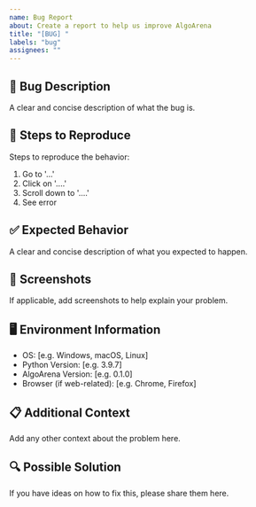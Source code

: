 ```yaml
---
name: Bug Report
about: Create a report to help us improve AlgoArena
title: "[BUG] "
labels: "bug"
assignees: ""
---
```


## 🐛 Bug Description

A clear and concise description of what the bug is.

## 🔄 Steps to Reproduce

Steps to reproduce the behavior:

1. Go to '...'
2. Click on '....'
3. Scroll down to '....'
4. See error

## ✅ Expected Behavior

A clear and concise description of what you expected to happen.

## 📸 Screenshots

If applicable, add screenshots to help explain your problem.

## 🖥️ Environment Information

- OS: [e.g. Windows, macOS, Linux]
- Python Version: [e.g. 3.9.7]
- AlgoArena Version: [e.g. 0.1.0]
- Browser (if web-related): [e.g. Chrome, Firefox]

## 📋 Additional Context

Add any other context about the problem here.

## 🔍 Possible Solution

If you have ideas on how to fix this, please share them here.
